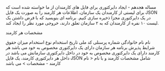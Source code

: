 مساله هجدهم - ایجاد دایرکتوری برای فایل های کارمندان
از ما خواسته شده است که برای لیستی از کارمندان یک سازمان، اطلاعات هر کارمند را به صورت یک فایل JSON در یک دایرکتوری مجزا ذخیره سازی کنیم. برنامه ای بنویسید که با فرض داشتن یک لیست ۱۰ نفره از کارمندان که به ۲ سازمان تعلق دارند، خروجی مورد نظر را ایجاد کند.

مشخصات هر کارمند

نام
نام خانوادگی
شماره پرسنلی
کد ملی
تاریخ استخدام
نوع استخدام
میزان حقوق
شرایط پذیرش برنامه
هر سازمان دارای یک دایرکتوری مخصوص به خود می باشد
هر کارمند دارای یک دایرکتوری مخصوص به خود در داخل دایرکتوری سازمانش می باشد
در داخل هر دایرکتوری کارمند، یک فایل JSON شامل مشخصات کارمند و با نام < نام کارمند - مشخصات > می باشد